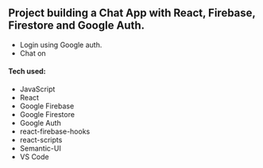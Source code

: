 ## Project building a Chat App with React, Firebase, Firestore and Google Auth.

* Login using Google auth.
* Chat on

#### Tech used: 
- JavaScript
- React
- Google Firebase
- Google Firestore
- Google Auth
- react-firebase-hooks
- react-scripts
- Semantic-UI
- VS Code
